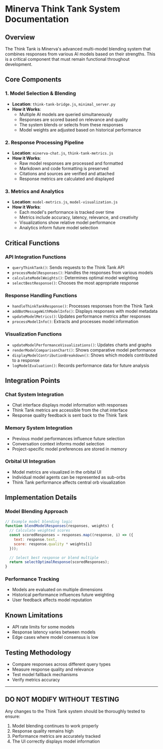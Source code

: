 # Minerva Think Tank System Documentation

## Overview
The Think Tank is Minerva's advanced multi-model blending system that combines responses from various AI models based on their strengths. This is a critical component that must remain functional throughout development.

## Core Components

### 1. Model Selection & Blending
- **Location**: `think-tank-bridge.js`, `minimal_server.py`
- **How it Works**:
  - Multiple AI models are queried simultaneously
  - Responses are scored based on relevance and quality
  - The system blends or selects from these responses
  - Model weights are adjusted based on historical performance

### 2. Response Processing Pipeline
- **Location**: `minerva-chat.js`, `think-tank-metrics.js`
- **How it Works**:
  - Raw model responses are processed and formatted
  - Markdown and code formatting is preserved
  - Citations and sources are verified and attached
  - Response metrics are calculated and displayed

### 3. Metrics and Analytics
- **Location**: `model-metrics.js`, `model-visualization.js`
- **How it Works**:
  - Each model's performance is tracked over time
  - Metrics include accuracy, latency, relevance, and creativity
  - Visualizations show relative model performance
  - Analytics inform future model selection

## Critical Functions

### API Integration Functions
- `queryThinkTank()`: Sends requests to the Think Tank API
- `processModelResponses()`: Handles the responses from various models
- `calculateModelWeights()`: Determines optimal model weighting
- `selectBestResponse()`: Chooses the most appropriate response

### Response Handling Functions
- `handleThinkTankResponse()`: Processes responses from the Think Tank
- `addBotMessageWithModelInfo()`: Displays responses with model metadata
- `updateModelMetrics()`: Updates performance metrics after responses
- `processModelInfo()`: Extracts and processes model information

### Visualization Functions
- `updateModelPerformanceVisualizations()`: Updates charts and graphs
- `renderModelComparisonChart()`: Shows comparative model performance
- `displayModelContributionBreakdown()`: Shows which models contributed to a response
- `logModelEvaluation()`: Records performance data for future analysis

## Integration Points

### Chat System Integration
- Chat interface displays model information with responses
- Think Tank metrics are accessible from the chat interface
- Response quality feedback is sent back to the Think Tank

### Memory System Integration
- Previous model performances influence future selection
- Conversation context informs model selection
- Project-specific model preferences are stored in memory

### Orbital UI Integration
- Model metrics are visualized in the orbital UI
- Individual model agents can be represented as sub-orbs
- Think Tank performance affects central orb visualization

## Implementation Details

### Model Blending Approach
```javascript
// Example model blending logic
function blendModelResponses(responses, weights) {
  // Calculate weighted scores
  const scoredResponses = responses.map((response, i) => ({
    text: response.text,
    score: response.quality * weights[i]
  }));
  
  // Select best response or blend multiple
  return selectOptimalResponse(scoredResponses);
}
```

### Performance Tracking
- Models are evaluated on multiple dimensions
- Historical performance influences future weighting
- User feedback affects model reputation

## Known Limitations
- API rate limits for some models
- Response latency varies between models
- Edge cases where model consensus is low

## Testing Methodology
- Compare responses across different query types
- Measure response quality and relevance
- Test model fallback mechanisms
- Verify metrics accuracy

---

## DO NOT MODIFY WITHOUT TESTING
Any changes to the Think Tank system should be thoroughly tested to ensure:
1. Model blending continues to work properly
2. Response quality remains high
3. Performance metrics are accurately tracked
4. The UI correctly displays model information
